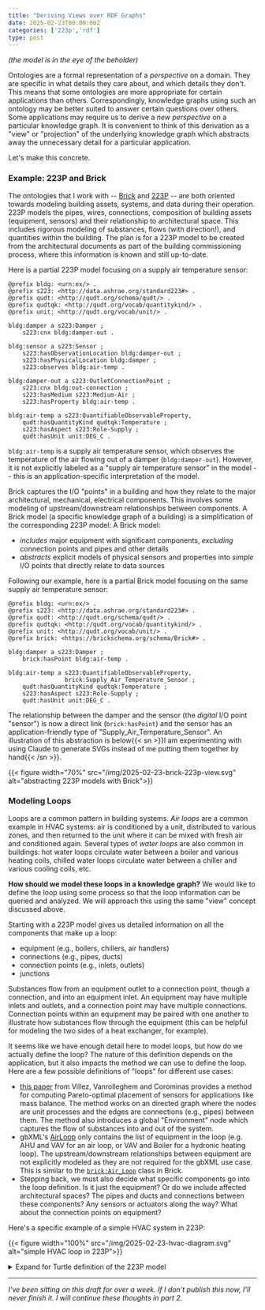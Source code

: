 ```yaml
---
title: "Deriving Views over RDF Graphs"
date: 2025-02-23T00:00:00Z
categories: ['223p','rdf']
type: post
---
```


*(the model is in the eye of the beholder)*

Ontologies are a formal representation of a *perspective* on a domain.
They are specific in what details they care about, and which details they don't.
This means that some ontologies are more appropriate for certain applications than others.
Correspondingly, knowledge graphs using such an ontology may be better suited to answer certain questions over others.
Some applications may require us to derive a *new perspective* on a particular knowledge graph.
It is convenient to think of this derivation as a "view" or "projection" of the underlying knowledge graph which abstracts away the unnecessary detail for a particular application.

Let's make this concrete.

### Example: 223P and Brick

The ontologies that I work with -- [Brick](https://brickschema.org) and [223P](https://open223.info) -- are both oriented towards modeling building assets, systems, and data during their operation.
223P models the pipes, wires, connections, composition of building assets (equipment, sensors) and their relationship to architectural space. This includes rigorous modeling of substances, flows (with direction!), and quantities within the building. The plan is for a 223P model to be created from the architectural documents as part of the building commissioning process, where this information is known and still up-to-date.

Here is a partial 223P model focusing on a supply air temperature sensor:
```ttl
@prefix bldg: <urn:ex/> .
@prefix s223: <http://data.ashrae.org/standard223#> .
@prefix qudt: <http://qudt.org/schema/qudt/> .
@prefix qudtqk: <http://qudt.org/vocab/quantitykind/> .
@prefix unit: <http://qudt.org/vocab/unit/> .

bldg:damper a s223:Damper ;
    s223:cnx bldg:damper-out .

bldg:sensor a s223:Sensor ;
    s223:hasObservationLocation bldg:damper-out ;
    s223:hasPhysicalLocation bldg:damper ;
    s223:observes bldg:air-temp .

bldg:damper-out a s223:OutletConnectionPoint ;
    s223:cnx bldg:out-connection ;
    s223:hasMedium s223:Medium-Air ;
    s223:hasProperty bldg:air-temp .

bldg:air-temp a s223:QuantifiableObservableProperty,
    qudt:hasQuantityKind qudtqk:Temperature ;
    s223:hasAspect s223:Role-Supply ;
    qudt:hasUnit unit:DEG_C .
```

`bldg:air-temp` is a supply air temperature sensor, which observes the temperature of the air flowing out of a damper (`bldg:damper-out`).
However, it is not explicitly labeled as a "supply air temperature sensor" in the model -- this is an application-specific interpretation of the model.

Brick captures the I/O "points" in a building and how they relate to the major architectural, mechanical, electrical components. This involves some modeling of upstream/downstream relationships between components. A Brick model (a specific knowledge graph of a building) is a simplification of the corresponding 223P model:
A Brick model:
   - *includes* major equipment with significant components, *excluding* connection points and pipes and other details
   - *abstracts* explicit models of physical sensors and properties into *simple* I/O points that directly relate to data sources

Following our example, here is a partial Brick model focusing on the same supply air temperature sensor:

```ttl
@prefix bldg: <urn:ex/> .
@prefix s223: <http://data.ashrae.org/standard223#> .
@prefix qudt: <http://qudt.org/schema/qudt/> .
@prefix qudtqk: <http://qudt.org/vocab/quantitykind/> .
@prefix unit: <http://qudt.org/vocab/unit/> .
@prefix brick: <https://brickschema.org/schema/Brick#> .

bldg:damper a s223:Damper ;
    brick:hasPoint bldg:air-temp .

bldg:air-temp a s223:QuantifiableObservableProperty,
                brick:Supply_Air_Temperature_Sensor ;
    qudt:hasQuantityKind qudtqk:Temperature ;
    s223:hasAspect s223:Role-Supply ;
    qudt:hasUnit unit:DEG_C .
```

The relationship between the damper and the sensor (the *digital* I/O point "sensor") is now a direct link (`brick:hasPoint`) and the sensor has an application-friendly type of "Supply_Air_Temperature_Sensor".
An illustration of this abstraction is below{{< sn >}}I am experimenting with using Claude to generate SVGs instead of me putting them together by hand{{< /sn >}}.


{{< figure width="70%" src="/img/2025-02-23-brick-223p-view.svg" alt="abstracting 223P models with Brick">}}

### Modeling Loops

Loops are a common pattern in building systems.
*Air loops* are a common example in HVAC systems: air is conditioned by a unit, distributed to various zones, and then returned to the unit where it can be mixed with fresh air and conditioned again.
Several types of *water loops* are also common in buildings: hot water loops circulate water between a boiler and various heating coils, chilled water loops circulate water between a chiller and various cooling coils, etc.

**How should we model these loops in a knowledge graph?**
We would like to define the loop using some process so that the loop information can be queried and analyzed.
We will approach this using the same "view" concept discussed above.

Starting with a 223P model gives us detailed information on all the components that make up a loop:
- equipment (e.g., boilers, chillers, air handlers)
- connections (e.g., pipes, ducts)
- connection points (e.g., inlets, outlets)
- junctions

Substances flow from an equipment outlet to a connection point, though a connection, and into an equipment inlet.
An equipment may have multiple inlets and outlets, and a connection point may have multiple connections.
Connection points within an equipment may be paired with one another to illustrate how substances flow through the equipment (this can be helpful for modeling the two sides of a heat exchanger, for example).

It seems like we have enough detail here to model loops, but how do we actually define the loop?
The nature of this definition depends on the application, but it also impacts the method we can use to define the loop.
Here are a few possible definitions of "loops" for different use cases:
- [this paper](https://www.sciencedirect.com/science/article/abs/pii/S0098135419313687) from Villez, Vanrolleghem and Corominas provides a method for computing Pareto-optimal placement of sensors for applications like mass balance. The method works on an directed graph where the nodes are unit processes and the edges are connections (e.g., pipes) between them. The method also introduces a global "Environment" node which captures the flow of substances into and out of the system.
- gbXML's [AirLoop](https://www.gbxml.org/schema_doc/7.03/GreenBuildingXML_Ver7.03.html#LinkF) only contains the list of equipment in the loop (e.g. AHU and VAV for an air loop, or VAV and Boiler for a hydronic heating loop). The upstream/downstream relationships between equipment are not explicitly modeled as they are not required for the gbXML use case. This is similar to the [`brick:Air_Loop`](https://ontology.brickschema.org/brick/Air_Loop.html) class in Brick.
- Stepping back, we must also decide what specific components go into the loop definition. Is it just the equipment? Or do we include affected architectural spaces? The pipes and ducts and connections between these components? Any sensors or actuators along the way? What about the connection points on equipment?

Here's a specific example of a simple HVAC system in 223P:

{{< figure width="100%" src="/img/2025-02-23-hvac-diagram.svg" alt="simple HVAC loop in 223P">}}

<details>
<summary>Expand for Turtle definition of the 223P model</summary>

{{< importcode "2025-02-23-hvac223p.ttl" "turtle" >}}
</details>

---

*I've been sitting on this draft for over a week. If I don't publish this now, I'll never finish it.
I will continue these thoughts in part 2.*
